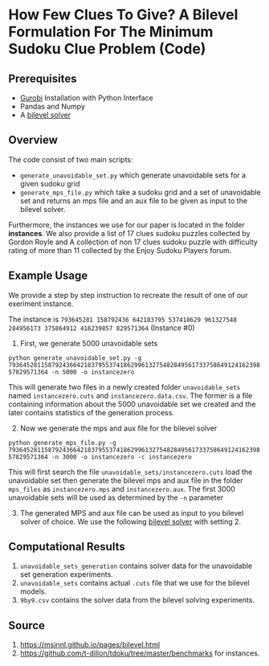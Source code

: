 # How Few Clues To Give? A Bilevel Formulation For The Minimum Sudoku Clue Problem (Code)

## Prerequisites
 - [Gurobi](https://www.gurobi.com/documentation/9.5/quickstart_windows/cs_anaconda_and_grb_conda_.html) Installation with Python Interface
 - Pandas and Numpy
 - A [bilevel solver](https://msinnl.github.io/pages/bilevel.html) 

## Overview

The code consist of two main scripts:
 - `generate_unavoidable_set.py` which generate unavoidable sets for a given sudoku grid
 - `generate_mps_file.py` which take a sudoku grid and a set of unavoidable set and returns an mps file and an aux file to be given as input to the bilevel solver.

Furthermore, the instances we use for our paper is located in the folder **instances**. We also provide a list of 17 clues sudoku puzzles collected by Gordon Royle and A collection of non 17 clues sudoku puzzle with difficulty rating of more than 11 collected by the Enjoy Sudoku Players forum.

## Example Usage

We provide a step by step instruction to recreate the result of one of our exeriment instance. 

The instance is 
`793645281
158792436
642183795
537418629
961327548
284956173
375864912
416239857
829571364`  (Instance #0)

 1. First, we generate 5000 unavoidable sets
  
  `python generate_unavoidable_set.py -g 793645281158792436642183795537418629961327548284956173375864912416239857829571364 -n 5000 -o instancezero`

  This will generate two files in a newly created folder `unavoidable_sets` named `instancezero.cuts` and `instancezero.data.csv`. The former is a file containing information about the 5000 unavoidable set we created and the later contains statistics of the generation process.

 2. Now we generate the mps and aux file for the bilevel solver

 `python generate_mps_file.py -g 793645281158792436642183795537418629961327548284956173375864912416239857829571364 -n 3000 -o instancezero -c instancezero`

 This will first search the file `unavoidable_sets/instancezero.cuts` load the unavoidable set then generate the bilevel mps and aux file in the folder `mps_files` as 
`instancezero.mps` and `instancezero.aux`. The first 3000 unavoidable sets will be used as determined by the `-n` parameter

3. The generated MPS and aux file can be used as input to you bilevel solver of choice. We use the following [bilevel solver](https://msinnl.github.io/pages/bilevel.html) with setting 2.

## Computational Results

1. `unavoidable_sets_generation` contains solver data for the unavoidable set generation experiments.
2. `unavoidable_sets` contains actual `.cuts` file that we use for the bilevel models.
3. `9by9.csv` contains the solver data from the bilevel solving experiments.

## Source

1. https://msinnl.github.io/pages/bilevel.html
2. https://github.com/t-dillon/tdoku/tree/master/benchmarks for instances.

